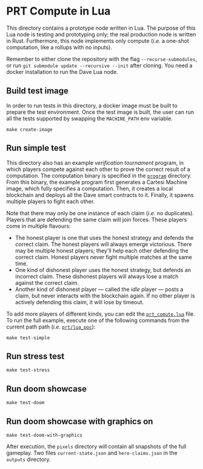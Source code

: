 # PRT Compute in Lua

This directory contains a prototype node written in Lua.
The purpose of this Lua node is testing and prototyping only; the real production node is written in Rust.
Furthermore, this node implements only compute (_i.e._ a one-shot computation, like a rollups with no inputs).

Remember to either clone the repository with the flag `--recurse-submodules`, or run `git submodule update --recursive --init` after cloning.
You need a docker installation to run the Dave Lua node.

## Build test image

In order to run tests in this directory, a docker image must be built to prepare the test environment.
Once the test image is built, the user can run all the tests supported by swapping the `MACHINE_PATH` env variable.

```
make create-image
```

## Run simple test

This directory also has an example _verification tournament_ program, in which players compete against each other to prove the correct result of a computation.
The computation binary is specified in the [`program`](program) directory.
From this binary, the example program first generates a Cartesi Machine image, which fully specifies a computation.
Then, it creates a local blockchain and deploys all the Dave smart contracts to it.
Finally, it spawns multiple players to fight each other.

Note that there may only be one instance of each claim (_i.e._ no duplicates).
Players that are defending the same claim will join forces.
These players come in multiple flavours:

-   The honest player is one that uses the honest strategy and defends the correct claim.
    The honest players will always emerge victorious.
    There may be multiple honest players; they'll help each other defending the correct claim.
    Honest players never fight multiple matches at the same time.
-   One kind of dishonest player uses the honest strategy, but defends an incorrect claim.
    These dishonest players will always lose a match against the correct claim.
-   Another kind of dishonest player — called the _idle_ player — posts a claim, but never interacts with the blockchain again.
    If no other player is actively defending this claim, it will lose by timeout.

To add more players of different kinds, you can edit the [`prt_comute.lua`](prt_compute.lua) file.
To run the full example, execute one of the following commands from the current path path (_i.e._ [`prt/lua_poc`](.)):

```
make test-simple
```

## Run stress test

```
make test-stress
```

## Run doom showcase

```
make test-doom
```

## Run doom showcase with graphics on

```
make test-doom-with-graphics
```

After execution, the `pixels` directory will contain all snapshots of the full gameplay.
Two files `current-state.json` and `hero-claims.json` in the `outputs` directory.
